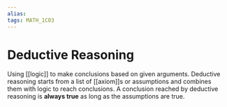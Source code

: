```yaml
---
alias:
tags: MATH_1C03
---
```

# Deductive Reasoning
Using [[logic]] to make conclusions based on given arguments. Deductive reasoning starts from a list of [[axiom]]s or assumptions and combines them with logic to reach conclusions. A conclusion reached by deductive reasoning is **always true** as long as the assumptions are true. 